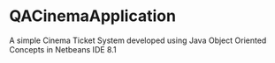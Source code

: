 # QACinemaApplication
A simple Cinema Ticket System developed using Java Object Oriented Concepts in Netbeans IDE 8.1
